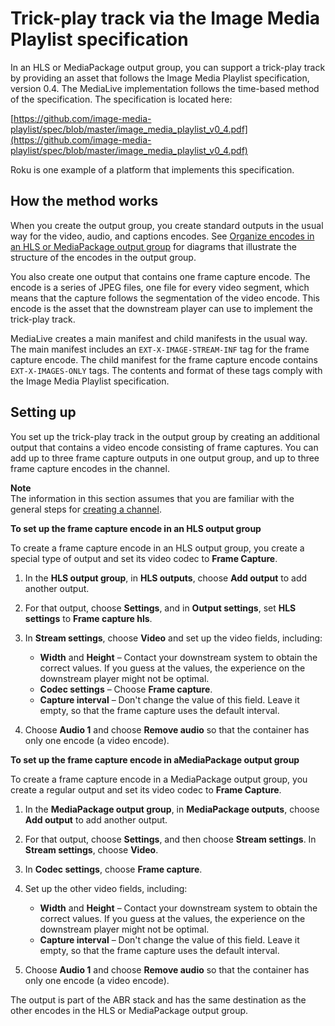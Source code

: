# Trick\-play track via the Image Media Playlist specification<a name="trick-play-roku"></a>

In an HLS or MediaPackage output group, you can support a trick\-play track  by providing an asset that follows the Image Media Playlist specification, version 0\.4\. The MediaLive implementation follows the time\-based method of the specification\. The specification is located here:

[https://github.com/image-media-playlist/spec/blob/master/image_media_playlist_v0_4.pdf](https://github.com/image-media-playlist/spec/blob/master/image_media_playlist_v0_4.pdf)

Roku is one example of a platform that implements this specification\.

## How the method works<a name="trick-play-roku-how-it-works"></a>

When you create the output group, you create standard outputs in the usual way for the video, audio, and captions encodes\. See [Organize encodes in an HLS or MediaPackage output group](design-hls-package.md) for diagrams that illustrate the structure of the encodes in the output group\. 

You also create one output that contains one frame capture encode\. The encode is a series of JPEG files, one file for every video segment, which means that the capture follows the segmentation of the video encode\. This encode is the asset that the downstream player can use to implement the trick\-play track\. 

MediaLive creates a main manifest and child manifests in the usual way\. The main manifest includes an `EXT-X-IMAGE-STREAM-INF` tag for the frame capture encode\. The child manifest for the frame capture encode contains `EXT-X-IMAGES-ONLY` tags\. The contents and format of these tags comply with the Image Media Playlist specification\.

## Setting up<a name="trick-play-roku-procedure"></a>

You set up the trick\-play track in the  output group by creating an additional output that contains a video encode consisting of frame captures\. You can add up to three frame capture outputs in one output group, and up to three frame capture encodes in the channel\.

**Note**  
The information in this section assumes that you are familiar with the general steps for [creating a channel](creating-channel-scratch.md)\.

**To set up the frame capture encode in an HLS output group**

To create a frame capture encode in an HLS output group, you create a special type of output and set its video codec to **Frame Capture**\.

1. In the **HLS output group**, in **HLS outputs**, choose **Add output** to add another output\.

1. For that output, choose **Settings**, and in **Output settings**, set **HLS settings** to **Frame capture hls**\.

1. In **Stream settings**, choose **Video** and set up the video fields, including:
   + **Width** and **Height** – Contact your downstream system to obtain the correct values\. If you guess at the values, the experience on the downstream player might not be optimal\.
   + **Codec settings** – Choose **Frame capture**\. 
   + **Capture interval** – Don't change the value of this field\. Leave it empty, so that the frame capture uses the default interval\.

1. Choose **Audio 1** and choose **Remove audio** so that the container has only one encode \(a video encode\)\.

**To set up the frame capture encode in aMediaPackage output group**

To create a frame capture encode in a MediaPackage output group, you create a regular output and set its video codec to **Frame Capture**\.

1. In the **MediaPackage output group**, in **MediaPackage outputs**, choose **Add output** to add another output\.

1. For that output, choose **Settings**, and then choose **Stream settings**\. In **Stream settings**, choose **Video**\. 

1. In **Codec settings**, choose **Frame capture**\. 

1. Set up the other video fields, including:
   + **Width** and **Height** – Contact your downstream system to obtain the correct values\. If you guess at the values, the experience on the downstream player might not be optimal\.
   + **Capture interval** – Don't change the value of this field\. Leave it empty, so that the frame capture uses the default interval\.

1. Choose **Audio 1** and choose **Remove audio** so that the container has only one encode \(a video encode\)\.

The output is part of the ABR stack and has the same destination as the other encodes in the HLS or MediaPackage output group\.